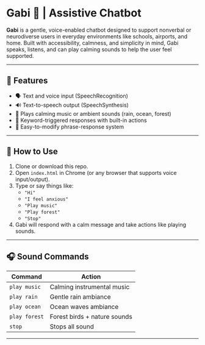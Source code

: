 # Gabi 🦒 | Assistive Chatbot

**Gabi** is a gentle, voice-enabled chatbot designed to support nonverbal or neurodiverse users 
in everyday environments like schools, airports, and home. Built with accessibility, calmness, and simplicity in mind, Gabi speaks, listens, and can play calming sounds to help the user feel supported.

---

## 🌟 Features

- 🗣️ Text and voice input (SpeechRecognition)
- 🔊 Text-to-speech output (SpeechSynthesis)
- 🎵 Plays calming music or ambient sounds (rain, ocean, forest)
- 🎯 Keyword-triggered responses with built-in actions
- 💬 Easy-to-modify phrase-response system

---

## 🚀 How to Use

1. Clone or download this repo.
2. Open `index.html` in Chrome (or any browser that supports voice input/output).
3. Type or say things like:
   - `"Hi"`  
   - `"I feel anxious"`  
   - `"Play music"`  
   - `"Play forest"`  
   - `"Stop"`  
4. Gabi will respond with a calm message and take actions like playing sounds.

---

## 🎧 Sound Commands

| Command         | Action                         |
|----------------|---------------------------------|
| `play music`    | Calming instrumental music     |
| `play rain`     | Gentle rain ambiance           |
| `play ocean`    | Ocean waves ambiance           |
| `play forest`   | Forest birds + nature sounds   |
| `stop`          | Stops all sound                |

---



